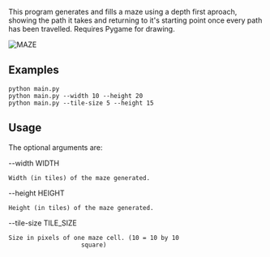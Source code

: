 This program generates and fills a maze using a depth first aproach, showing the path it takes and returning to it's starting point once every path has been travelled. Requires Pygame for drawing.

![MAZE](/screenshots/screenshot_1.png)

Examples
--------

    python main.py
    python main.py --width 10 --height 20
    python main.py --tile-size 5 --height 15 

Usage
-----

The optional arguments are:

  --width WIDTH         
  	
    Width (in tiles) of the maze generated.
  
  --height HEIGHT       
  	
    Height (in tiles) of the maze generated.
  
  --tile-size TILE_SIZE
                        
    Size in pixels of one maze cell. (10 = 10 by 10
                        square)